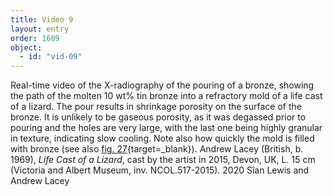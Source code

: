 ```yaml
---
title: Video 9
layout: entry
order: 1609
object:
  - id: "vid-09"
---
```


Real-time video of the X-radiography of the pouring of a bronze, showing the path of the molten 10 wt% tin bronze into a refractory mold of a life cast of a lizard. The pour results in shrinkage porosity on the surface of the bronze. It is unlikely to be gaseous porosity, as it was degassed prior to pouring and the holes are very large, with the last one being highly granular in texture, indicating slow cooling. Note also how quickly the mold is filled with bronze (see also [fig. 27](/visual-atlas/#fig-027){target=_blank}). Andrew Lacey (British, b. 1969), *Life Cast of a Lizard*, cast by the artist in 2015, Devon, UK, L. 15 cm (Victoria and Albert Museum, inv. NCOL.517-2015). 2020 Sîan Lewis and Andrew Lacey

